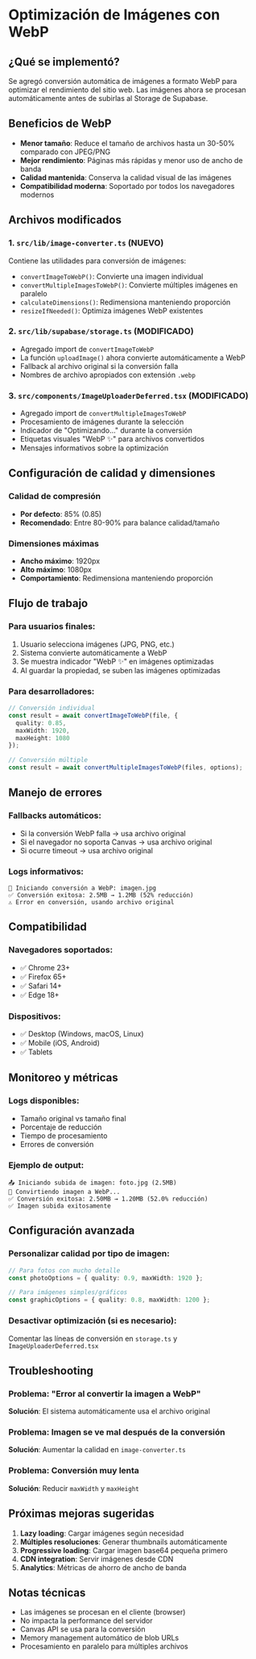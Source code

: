 # Optimización de Imágenes con WebP

## ¿Qué se implementó?

Se agregó conversión automática de imágenes a formato WebP para optimizar el rendimiento del sitio web. Las imágenes ahora se procesan automáticamente antes de subirlas al Storage de Supabase.

## Beneficios de WebP

- **Menor tamaño**: Reduce el tamaño de archivos hasta un 30-50% comparado con JPEG/PNG
- **Mejor rendimiento**: Páginas más rápidas y menor uso de ancho de banda
- **Calidad mantenida**: Conserva la calidad visual de las imágenes
- **Compatibilidad moderna**: Soportado por todos los navegadores modernos

## Archivos modificados

### 1. `src/lib/image-converter.ts` (NUEVO)
Contiene las utilidades para conversión de imágenes:
- `convertImageToWebP()`: Convierte una imagen individual
- `convertMultipleImagesToWebP()`: Convierte múltiples imágenes en paralelo
- `calculateDimensions()`: Redimensiona manteniendo proporción
- `resizeIfNeeded()`: Optimiza imágenes WebP existentes

### 2. `src/lib/supabase/storage.ts` (MODIFICADO)
- Agregado import de `convertImageToWebP`
- La función `uploadImage()` ahora convierte automáticamente a WebP
- Fallback al archivo original si la conversión falla
- Nombres de archivo apropiados con extensión `.webp`

### 3. `src/components/ImageUploaderDeferred.tsx` (MODIFICADO)
- Agregado import de `convertMultipleImagesToWebP`
- Procesamiento de imágenes durante la selección
- Indicador de "Optimizando..." durante la conversión
- Etiquetas visuales "WebP ✨" para archivos convertidos
- Mensajes informativos sobre la optimización

## Configuración de calidad y dimensiones

### Calidad de compresión
- **Por defecto**: 85% (0.85)
- **Recomendado**: Entre 80-90% para balance calidad/tamaño

### Dimensiones máximas
- **Ancho máximo**: 1920px
- **Alto máximo**: 1080px
- **Comportamiento**: Redimensiona manteniendo proporción

## Flujo de trabajo

### Para usuarios finales:
1. Usuario selecciona imágenes (JPG, PNG, etc.)
2. Sistema convierte automáticamente a WebP
3. Se muestra indicador "WebP ✨" en imágenes optimizadas
4. Al guardar la propiedad, se suben las imágenes optimizadas

### Para desarrolladores:
```typescript
// Conversión individual
const result = await convertImageToWebP(file, {
  quality: 0.85,
  maxWidth: 1920,
  maxHeight: 1080
});

// Conversión múltiple
const result = await convertMultipleImagesToWebP(files, options);
```

## Manejo de errores

### Fallbacks automáticos:
- Si la conversión WebP falla → usa archivo original
- Si el navegador no soporta Canvas → usa archivo original
- Si ocurre timeout → usa archivo original

### Logs informativos:
```
🔄 Iniciando conversión a WebP: imagen.jpg
✅ Conversión exitosa: 2.5MB → 1.2MB (52% reducción)
⚠️ Error en conversión, usando archivo original
```

## Compatibilidad

### Navegadores soportados:
- ✅ Chrome 23+
- ✅ Firefox 65+
- ✅ Safari 14+
- ✅ Edge 18+

### Dispositivos:
- ✅ Desktop (Windows, macOS, Linux)
- ✅ Mobile (iOS, Android)
- ✅ Tablets

## Monitoreo y métricas

### Logs disponibles:
- Tamaño original vs tamaño final
- Porcentaje de reducción
- Tiempo de procesamiento
- Errores de conversión

### Ejemplo de output:
```
📤 Iniciando subida de imagen: foto.jpg (2.5MB)
🔄 Convirtiendo imagen a WebP...
✅ Conversión exitosa: 2.50MB → 1.20MB (52.0% reducción)
✅ Imagen subida exitosamente
```

## Configuración avanzada

### Personalizar calidad por tipo de imagen:
```typescript
// Para fotos con mucho detalle
const photoOptions = { quality: 0.9, maxWidth: 1920 };

// Para imágenes simples/gráficos
const graphicOptions = { quality: 0.8, maxWidth: 1200 };
```

### Desactivar optimización (si es necesario):
Comentar las líneas de conversión en `storage.ts` y `ImageUploaderDeferred.tsx`

## Troubleshooting

### Problema: "Error al convertir la imagen a WebP"
**Solución**: El sistema automáticamente usa el archivo original

### Problema: Imagen se ve mal después de la conversión
**Solución**: Aumentar la calidad en `image-converter.ts`

### Problema: Conversión muy lenta
**Solución**: Reducir `maxWidth` y `maxHeight`

## Próximas mejoras sugeridas

1. **Lazy loading**: Cargar imágenes según necesidad
2. **Múltiples resoluciones**: Generar thumbnails automáticamente
3. **Progressive loading**: Cargar imagen base64 pequeña primero
4. **CDN integration**: Servir imágenes desde CDN
5. **Analytics**: Métricas de ahorro de ancho de banda

## Notas técnicas

- Las imágenes se procesan en el cliente (browser)
- No impacta la performance del servidor
- Canvas API se usa para la conversión
- Memory management automático de blob URLs
- Procesamiento en paralelo para múltiples archivos 